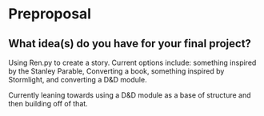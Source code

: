# Preproposal

## What idea(s) do you have for your final project?

Using Ren.py to create a story. Current options include: something inspired by the Stanley Parable, 
Converting a book, something inspired by Stormlight, and converting a D&D module.

Currently leaning towards using a D&D module as a base of structure and then building off of that. 

